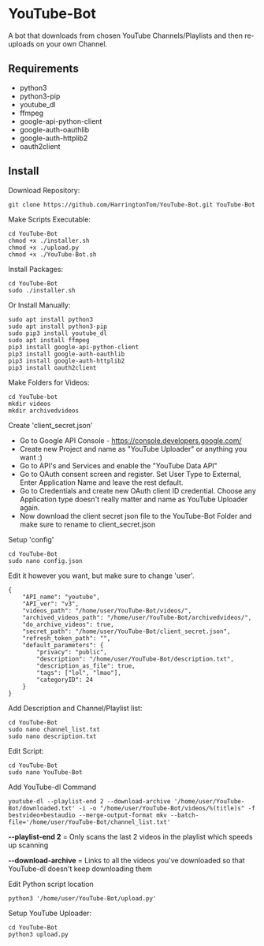 # YouTube-Bot
A bot that downloads from chosen YouTube Channels/Playlists and then re-uploads on your own Channel. 

Requirements
------------
- python3
- python3-pip
- youtube_dl
- ffmpeg
- google-api-python-client
- google-auth-oauthlib 
- google-auth-httplib2
- oauth2client

Install
------------
Download Repository:

    git clone https://github.com/HarringtonTom/YouTube-Bot.git YouTube-Bot

Make Scripts Executable: 

    cd YouTube-Bot
    chmod +x ./installer.sh
    chmod +x ./upload.py
    chmod +x ./YouTube-Bot.sh

Install Packages: 

    cd YouTube-Bot
    sudo ./installer.sh

Or Install Manually: 
    
    sudo apt install python3
    sudo apt install python3-pip
    sudo pip3 install youtube_dl
    sudo apt install ffmpeg
    pip3 install google-api-python-client
    pip3 install google-auth-oauthlib 
    pip3 install google-auth-httplib2
    pip3 install oauth2client

Make Folders for Videos: 

    cd YouTube-bot
    mkdir videos
    mkdir archivedvideos

Create 'client_secret.json' 

- Go to Google API Console - https://console.developers.google.com/
- Create new Project and name as "YouTube Uploader" or anything you want :) 
- Go to API's and Services and enable the "YouTube Data API" 
- Go to OAuth consent screen and register. Set User Type to External, Enter Application Name and leave the rest default. 
- Go to Credentials and create new OAuth client ID credential. Choose any Application type doesn't really matter and name as YouTube Uploader again. 
- Now download the client secret json file to the YouTube-Bot Folder and make sure to rename to client_secret.json

Setup 'config' 

    cd YouTube-Bot
    sudo nano config.json

Edit it however you want, but make sure to change 'user'. 

    {
        "API_name": "youtube",
        "API_ver": "v3",
        "videos_path": "/home/user/YouTube-Bot/videos/",
        "archived_videos_path": "/home/user/YouTube-Bot/archivedvideos/",
        "do_archive_videos": true,
        "secret_path": "/home/user/YouTube-Bot/client_secret.json",
        "refresh_token_path": "",
        "default_parameters": {
            "privacy": "public",
            "description": "/home/user/YouTube-Bot/description.txt",
            "description_as_file": true,
            "tags": ["lol", "lmao"],
            "categoryID": 24
        }
    }

Add Description and Channel/Playlist list: 

    cd YouTube-Bot
    sudo nano channel_list.txt
    sudo nano description.txt
    
Edit Script: 

    cd YouTube-Bot
    sudo nano YouTube-Bot

Add YouTube-dl Command

    youtube-dl --playlist-end 2 --download-archive '/home/user/YouTube-Bot/downloaded.txt' -i -o "/home/user/YouTube-Bot/videos/%(title)s" -f bestvideo+bestaudio --merge-output-format mkv --batch-file='/home/user/YouTube-Bot/channel_list.txt'
    
   **--playlist-end 2** = Only scans the last 2 videos in the playlist which speeds up scanning
   
   **--download-archive** = Links to all the videos you've downloaded so that YouTube-dl doesn't keep downloading them

Edit Python script location

    python3 '/home/user/YouTube-Bot/upload.py'

Setup YouTube Uploader: 

    cd YouTube-Bot
    python3 upload.py

